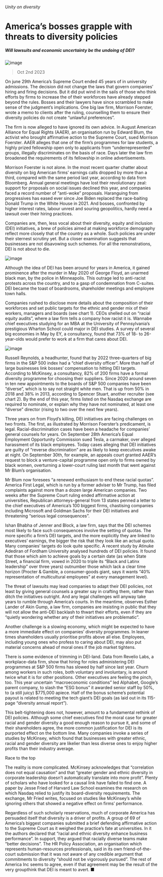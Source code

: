 ###### Unity on diversity
# America’s bosses grapple with threats to diversity policies 
##### Will lawsuits and economic uncertainty be the undoing of DEI? 
![image](images/20231007_WBD001.jpg) 
> Oct 2nd 2023 
On june 29th America’s Supreme Court ended 45 years of  in university admissions. The decision did not change the laws that govern companies’ hiring and firing decisions. But it did put wind in the sails of those who think efforts by firms to increase the  of their workforces have already stepped beyond the rules. Bosses and their lawyers have since scrambled to make sense of the judgment’s implications. One big law firm, Morrison Foerster, wrote a memo to clients after the ruling, counselling them to ensure their diversity policies do not create “unlawful preferences”.
The firm is now alleged to have ignored its own advice. In August American Alliance for Equal Rights (AAER), an organisation run by Edward Blum, the activist who brought affirmative action to the Supreme Court, sued Morrison Foerster. AAER alleges that one of the firm’s programmes for law students, a highly prized fellowship open only to applicants from “underrepresented” groups, illegally discriminates on the basis of race. Days later the law firm broadened the requirements of its fellowship in online advertisements. 
Morrison Foerster is not alone. In the most recent quarter chatter about diversity on big American firms’ earnings calls dropped by more than a third, compared with the same period last year, according to data from Bloomberg. Annual general meetings have lost their revolutionary zeal: support for proposals on social issues declined this year, and companies faced a record number of “anti-woke” proposals. Haranguing from progressives has eased ever since Joe Biden replaced the race-baiting Donald Trump in the White House in 2021. And bosses, confronted by higher interest rates, labour unrest and souring geopolitics, hardly need a lawsuit over their hiring practices.
Companies are, then, less vocal about their diversity, equity and inclusion (DEI) initiatives, a brew of policies aimed at making workforce demography reflect more closely that of the country as a whole. Such policies are under their sternest scrutiny yet. But a closer examination suggests that businesses are not disavowing such schemes. For all the remonstrations, DEI is not about to die.
![image](images/20231007_WBC797.png) 

Although the idea of DEI has been around for years in America, it gained prominence after the murder in May 2020 of George Floyd, an unarmed black man, by the police in Minneapolis. This outrage led to anti-racist protests across the country, and to a gasp of condemnation from C-suites. DEI became the toast of boardrooms, shareholder meetings and employee town halls. 
Companies rushed to disclose more details about the composition of their workforces and set public targets for the ethnic and gender mix of their workers, managers and boards (see chart 1). CEOs shelled out on “racial equity audits”, where a law firm tells a company how racist it is. Wannabe chief executives studying for an MBA at the University of Pennsylvania’s prestigious Wharton School could major in DEI studies. A survey of several big economies in May by EY, a consultancy, found that 73% of 18- to 26-year-olds would prefer to work at a firm that cares about DEI. 
![image](images/20231007_WBC796.png) 

Russell Reynolds, a headhunter, found that by 2022 three-quarters of big firms in the S&amp;P 500 index had a “chief diversity officer”. More than half of large businesses link bosses’ compensation to hitting DEI targets. According to McKinsey, a consultancy, 82% of 200 firms have a formal diversity programme for choosing their suppliers. Since 2020 around seven in ten new appointments to the boards of S&amp;P 500 companies have been “diverse”, which is to say not straight white men. That is up from 50% in 2018 and 38% in 2013, according to Spencer Stuart, another recruiter (see chart 2). By the end of this year, firms listed on the Nasdaq exchange are required to nominate, or explain why they have not nominated, at least one “diverse” director (rising to two over the next few years). 
Three years on from Floyd’s killing, DEI initiatives are facing challenges on two fronts. The first, as illustrated by Morrison Foerster’s predicament, is legal. Racial-discrimination cases have been a headache for companies’ general counsels for years. On September 28th America’s Equal Employment Opportunity Commission sued Tesla, a carmaker, over alleged harassment of its black employees. Today cases alleging that DEI initiatives are guilty of “reverse discrimination” are as likely to keep executives awake at night. On September 30th, for example, an appeals court granted AAER’s request to block a venture-capital programme open only to firms owned by black women, overturning a lower-court ruling last month that went against Mr Blum’s organisation. 
Mr Blum now foresees “a renewed enthusiasm to end these racial quotas”. America First Legal, which is run by a former adviser to Mr Trump, has filed complaints against more than a dozen large American companies. Two weeks after the Supreme Court ruling ended affirmative action at universities, Republican attorneys-general from 13 states penned a letter to the chief executives of America’s 100 biggest firms, chastising companies including Microsoft and Goldman Sachs for their DEI initiatives and threatening “serious legal consequences”. 
Ishan Bhabha of Jenner and Block, a law firm, says that the DEI schemes most likely to face such consequences involve the setting of quotas. The more specific a firm’s DEI targets, and the more explicitly they are linked to executives’ earnings, the bigger the risk that they look like an actual quota. Many companies’ targets do look quite specific. A recent study by Atinuke Adediran of Fordham University analysed hundreds of DEI policies. It found that those which aim to achieve goals by a certain date (as when State Street, a financial firm, vowed in 2020 to triple its “Black and Latinx leadership” over three years) outnumber those which lack a clear time horizon (Procter &amp; Gamble, a consumer-goods giant, says it wants “40% representation of multicultural employees” at every management level).
The threat of lawsuits may lead companies to adapt their DEI policies, not least by giving general counsels a greater say in crafting them, rather than ditch the initiatives outright. And any legal challenges will anyway take years to rumble through America’s courts. In the meantime, observes Esther Lander of Akin Gump, a law firm, companies are insisting in public that they will not allow the anti-DEI backlash to thwart their efforts, even if they are “quietly wondering whether any of their initiatives are problematic”. 
Another challenge is a slowing economy, which might be expected to have a more immediate effect on companies’ diversity programmes. In leaner times shareholders usually prioritise profits above all else. Employees, including young ones who profess to caring about DEI, may also put material concerns ahead of moral ones if the job market tightens. 
There is some evidence of trimming in DEI-land. Data from Revelio Labs, a workplace-data firm, show that hiring for roles administering DEI programmes at S&amp;P 500 firms has slowed by half since last year. Churn among workers in such roles, both voluntary and involuntary, is around twice what it is for other positions. Other executives are feeling the pinch, too. This year uncertain “macroeconomic conditions” led Alphabet, Google’s parent company, to slash the “ESG bonus” it awarded senior staff by 50%, to (a still juicy) $775,000 apiece. Half of the bonus scheme’s potential payout is related to meeting the tech giant’s DEI goals (as laid out in its 115-page “diversity annual report”). 
This belt-tightening does not, however, amount to a fundamental rethink of DEI policies. Although some chief executives find the moral case for greater racial and gender diversity a good enough reason to pursue it, and some of their shareholders agree, the more common justification for DEI is its purported effect on the bottom line. Many companies invoke a series of studies by McKinsey, which found that businesses with greater ethnic, racial and gender diversity are likelier than less diverse ones to enjoy higher profits than their industry average. 
Race to the top
The reality is more complicated. McKinsey acknowledges that “correlation does not equal causation” and that “greater gender and ethnic diversity in corporate leadership doesn’t automatically translate into more profit”. Plenty of scholars who have looked for a causal link have failed to find one. A paper by Jesse Fried of Harvard Law School examines the research on which Nasdaq relied to justify its board-diversity requirements. The exchange, Mr Fried writes, focused on studies like McKinsey’s while ignoring others that showed a negative effect on firms’ performance.
Regardless of such scholarly reservations, much of corporate America has persuaded itself that diversity is a driver of profits. A group of 69 of America’s biggest companies submitted a brief defending affirmative action to the Supreme Court as it weighed the practice’s fate at universities. In it the authors declared that “racial and ethnic diversity enhance business performance”. In support, they argued that racially diverse teams make “better decisions”. The HR Policy Association, an organisation which represents human-resources professionals, said in its own friend-of-the-court submission that it was not aware of any credible argument that commitments to diversity “should not be vigorously pursued”. The rest of America Inc seems to agree, even if that agreement may be the result of the very groupthink that DEI is meant to avert. ■

